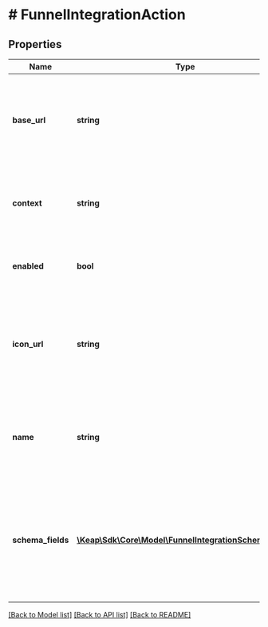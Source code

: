 # # FunnelIntegrationAction

## Properties

Name | Type | Description | Notes
------------ | ------------- | ------------- | -------------
**base_url** | **string** | The base URL of the trigger, that will be used to call the integration related REST endpoints. | [optional]
**context** | **string** | The context of the trigger, that will be used internally to identify the integration. | [optional]
**enabled** | **bool** | The flag to enable or disable the integration trigger. | [optional]
**icon_url** | **string** | The icon URL of the trigger, that will be used to display the icon of this specific integration trigger. | [optional]
**name** | **string** | The name of the trigger, that will be used internally to identify and initiate the trigger. | [optional]
**schema_fields** | [**\Keap\Sdk\Core\Model\FunnelIntegrationSchemaField[]**](FunnelIntegrationSchemaField.md) | The schema for this trigger that can be used in the builder context, and populated when a trigger is initiated. | [optional]

[[Back to Model list]](../../README.md#models) [[Back to API list]](../../README.md#endpoints) [[Back to README]](../../README.md)
